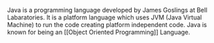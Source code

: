 Java is a programming language developed by James Goslings at Bell Labaratories. It is a platform language which uses JVM (Java Virtual Machine) to run the code creating platform independent code. Java is known for being an [[Object Oriented Programming]] Language.